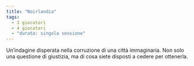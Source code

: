 ```yaml
---
title: "Noirlandia"
tags:
  - 3 giocatori
  - 4 giocatori
  - "durata: singola sessione"
---
```


Un’indagine disperata nella corruzione di una città immaginaria. Non solo una questione di giustizia, ma di cosa siete disposti a cedere per ottenerla. 
